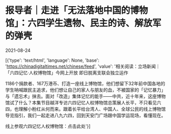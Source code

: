 # 报导者｜走进「无法落地中国的博物馆」：六四学生遗物、民主的诗、解放军的弹壳

2021-08-24

[{'type': 'text/html', 'language': None, 'base': 'https://chinadigitaltimes.net/chinese/feed', 'value': '相关阅读：立场新闻｜「六四记忆·人权博物馆」今网上开放 即日脱离支联会独立运作

1186个捐款者、167万港币、打造一座线上博物馆，他们想留下32年前中国各地的学生呐喊跟民主追求，他们想让自己的家人与朋友的血，不被国家的「记忆暴力」与「遗忘术」抹去。面对「改造」集体记忆的能手——中共，近十年来，这座博物馆试了什么？本集节目越洋专访六四记忆人权博物馆总策展人长平，不只看见六四，也理解小粉红从何而来。跟着长平给台湾人、中国人、全球公民的线上博物馆导览指引，我们一起走进八九六四，回到天安门广场跟中国学运现场，看懂现在。



线上参观六四记忆人权博物馆：点击此处'}]